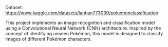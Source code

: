 Dataset: https://www.kaggle.com/datasets/lantian773030/pokemonclassification

This project implements an image recognition and classification model using a Convolutional Neural Network (CNN) architecture. Inspired by the concept of identifying unseen Pokémon, this model is designed to classify images of different Pokémon characters.

